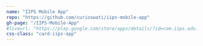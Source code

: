 ```yaml
---
name: "IIPS Mobile App"
repo: "https://github.com/curioswati/iips-mobile-app"
gh-page: "/IIPS-Mobile-App"
#liveurl: "https://play.google.com/store/apps/details/?id=com.iips.edu.in.iips_app/"
css-class: "card-iips-app"
---
```

